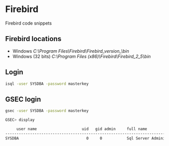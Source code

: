 # Firebird
Firebird code snippets

## Firebird locations
* Windows           *C:\Program Files\Firebird\Firebird_version_\bin*
* Windows (32 bits) *C:\Program Files (x86)\Firebird\Firebird_2_5\bin*

## Login

```bash
isql -user SYSDBA -password masterkey
```

## GSEC login

```bash
gsec -user SYSDBA -password masterkey

GSEC> display

     user name                    uid   gid admin     full name
------------------------------------------------------------------------------------------------
SYSDBA                              0     0           Sql Server Administrator
```
